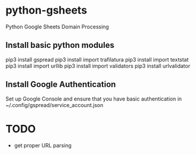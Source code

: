 # python-gsheets
Python Google Sheets Domain Processing

## Install basic python modules
pip3 install gspread
pip3 install import trafilatura
pip3 install import textstat
pip3 install import urllib
pip3 install import validators
pip3 install urlvalidator 

## Install Google Authentication
Set up Google Console and ensure that you have basic authentication in ~/.config/gspread/service_account.json

# TODO
* get proper URL parsing
 
